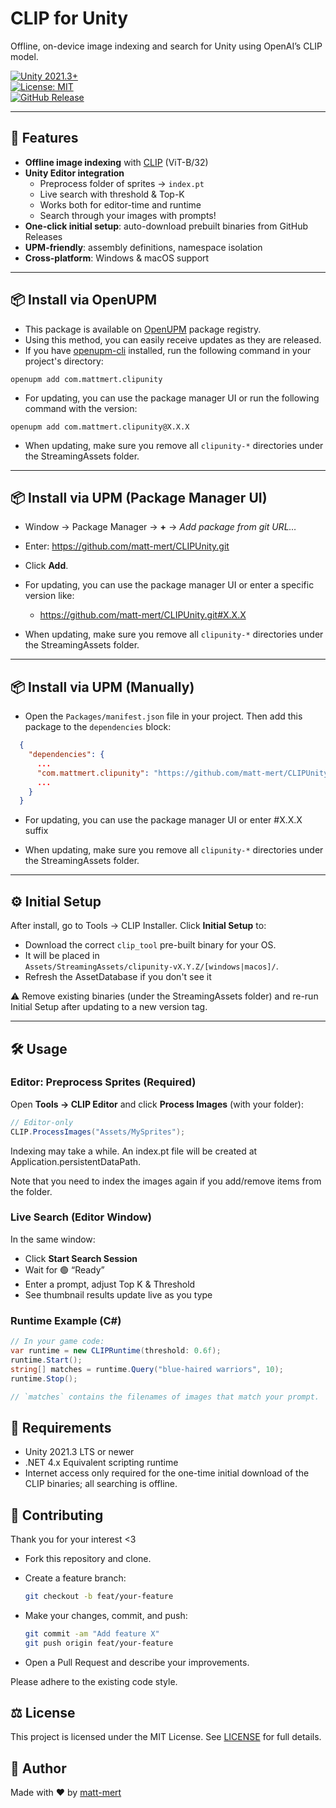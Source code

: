 # CLIP for Unity

Offline, on-device image indexing and search for Unity using OpenAI’s CLIP model.

[![Unity 2021.3+](https://img.shields.io/badge/Unity-2021.3%2B-blue.svg)](#)  
[![License: MIT](https://img.shields.io/badge/License-MIT-green.svg)](LICENSE)  
[![GitHub Release](https://img.shields.io/github/v/release/matt-mert/CLIPUnity?label=latest%20release)](https://github.com/matt-mert/CLIPUnity/releases)

---

## 🚀 Features

- **Offline image indexing** with [CLIP](https://github.com/openai/CLIP) (ViT-B/32)
- **Unity Editor integration**
    - Preprocess folder of sprites → `index.pt`
    - Live search with threshold & Top-K
    - Works both for editor-time and runtime
    - Search through your images with prompts!
- **One-click initial setup**: auto-download prebuilt binaries from GitHub Releases
- **UPM-friendly**: assembly definitions, namespace isolation
- **Cross-platform**: Windows & macOS support

---

## 📦 Install via OpenUPM

- This package is available on [OpenUPM](https://openupm.com/packages/com.mattmert.clipunity/) package registry.
- Using this method, you can easily receive updates as they are released.
- If you have [openupm-cli](https://github.com/openupm/openupm-cli) installed, run the following command in your project's directory:

```
openupm add com.mattmert.clipunity
```

- For updating, you can use the package manager UI or run the following command with the version:

```
openupm add com.mattmert.clipunity@X.X.X
```

- When updating, make sure you remove all `clipunity-*` directories under the StreamingAssets folder.

---

## 📦 Install via UPM (Package Manager UI)

- Window → Package Manager → **+** → *Add package from git URL…*
- Enter: https://github.com/matt-mert/CLIPUnity.git
- Click **Add**.


- For updating, you can use the package manager UI or enter a specific version like:

    - https://github.com/matt-mert/CLIPUnity.git#X.X.X


- When updating, make sure you remove all `clipunity-*` directories under the StreamingAssets folder.

---

## 📦 Install via UPM (Manually)

- Open the `Packages/manifest.json` file in your project. Then add this package to the `dependencies` block:

```json
  {
    "dependencies": {
      ...
      "com.mattmert.clipunity": "https://github.com/matt-mert/CLIPUnity.git",
      ...
    }
  }
  ```

- For updating, you can use the package manager UI or enter #X.X.X suffix

- When updating, make sure you remove all `clipunity-*` directories under the StreamingAssets folder.

---

## ⚙️ Initial Setup

After install, go to Tools → CLIP Installer. Click **Initial Setup** to:

- Download the correct `clip_tool` pre-built binary for your OS.
- It will be placed in  
   `Assets/StreamingAssets/clipunity-vX.Y.Z/[windows|macos]/`.
- Refresh the AssetDatabase if you don't see it

⚠️ Remove existing binaries (under the StreamingAssets folder) and re-run Initial Setup after updating to a new version tag.

---

## 🛠️ Usage

### Editor: Preprocess Sprites (Required)

Open **Tools → CLIP Editor** and click **Process Images** (with your folder):

```csharp
// Editor-only
CLIP.ProcessImages("Assets/MySprites");
```

Indexing may take a while. An index.pt file will be created at Application.persistentDataPath.

Note that you need to index the images again if you add/remove items from the folder.

### Live Search (Editor Window)

In the same window:

- Click **Start Search Session**
- Wait for 🟢 “Ready”
- Enter a prompt, adjust Top K & Threshold
- See thumbnail results update live as you type

### Runtime Example (C#)

```csharp
// In your game code:
var runtime = new CLIPRuntime(threshold: 0.6f);
runtime.Start();
string[] matches = runtime.Query("blue-haired warriors", 10);
runtime.Stop();

// `matches` contains the filenames of images that match your prompt.
```

## 🎯 Requirements

- Unity 2021.3 LTS or newer
- .NET 4.x Equivalent scripting runtime
- Internet access only required for the one-time initial download of the CLIP binaries; all searching is offline.

## 🤝 Contributing

Thank you for your interest <3

- Fork this repository and clone.
- Create a feature branch:

    ```bash
    git checkout -b feat/your-feature
    ```

- Make your changes, commit, and push:

    ```bash
    git commit -am "Add feature X"
    git push origin feat/your-feature
    ```

- Open a Pull Request and describe your improvements.

Please adhere to the existing code style.

## ⚖️ License

This project is licensed under the MIT License. See [LICENSE](https://github.com/matt-mert/CLIPUnity/blob/master/LICENSE.md) for full details.

## 👤 Author

Made with ❤️ by [matt-mert](https://github.com/matt-mert)
